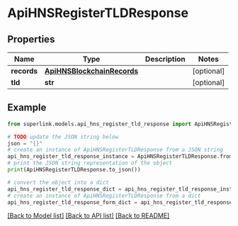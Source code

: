 # ApiHNSRegisterTLDResponse


## Properties

Name | Type | Description | Notes
------------ | ------------- | ------------- | -------------
**records** | [**ApiHNSBlockchainRecords**](ApiHNSBlockchainRecords.md) |  | [optional] 
**tld** | **str** |  | [optional] 

## Example

```python
from superlink.models.api_hns_register_tld_response import ApiHNSRegisterTLDResponse

# TODO update the JSON string below
json = "{}"
# create an instance of ApiHNSRegisterTLDResponse from a JSON string
api_hns_register_tld_response_instance = ApiHNSRegisterTLDResponse.from_json(json)
# print the JSON string representation of the object
print(ApiHNSRegisterTLDResponse.to_json())

# convert the object into a dict
api_hns_register_tld_response_dict = api_hns_register_tld_response_instance.to_dict()
# create an instance of ApiHNSRegisterTLDResponse from a dict
api_hns_register_tld_response_form_dict = api_hns_register_tld_response.from_dict(api_hns_register_tld_response_dict)
```
[[Back to Model list]](../README.md#documentation-for-models) [[Back to API list]](../README.md#documentation-for-api-endpoints) [[Back to README]](../README.md)


